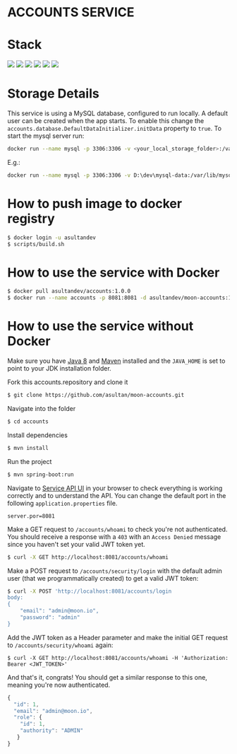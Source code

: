 # ACCOUNTS SERVICE 

# Stack

![](https://img.shields.io/badge/java_11-✓-blue.svg)
![](https://img.shields.io/badge/spring_boot-✓-blue.svg)
![](https://img.shields.io/badge/spring_security-✓-blue.svg)
![](https://img.shields.io/badge/mysql-✓-blue.svg)
![](https://img.shields.io/badge/jwt-✓-blue.svg)
![](https://img.shields.io/badge/swagger_2-✓-blue.svg)

# Storage Details
This service is using a MySQL database, configured to run locally. A default user can be created when the app starts. 
To enable this change the `accounts.database.DefaultDataInitializer.initData` property to `true`.
To start the mysql server run:
```sh
docker run --name mysql -p 3306:3306 -v <your_local_storage_folder>:/var/lib/mysql -e MYSQL_ALLOW_EMPTY_PASSWORD=1 -d mysql
```
E.g.:
```sh
docker run --name mysql -p 3306:3306 -v D:\dev\mysql-data:/var/lib/mysql -e MYSQL_ALLOW_EMPTY_PASSWORD=1 -d mysql
```

# How to push image to docker registry

```sh
$ docker login -u asultandev
$ scripts/build.sh
```

# How to use the service with Docker

```sh
$ docker pull asultandev/accounts:1.0.0
$ docker run --name accounts -p 8081:8081 -d asultandev/moon-accounts:1.0.0
```

# How to use the service without Docker

Make sure you have [Java 8](https://www.java.com/download/) and [Maven](https://maven.apache.org) installed and the `JAVA_HOME` is set to point to your JDK
 installation folder.

Fork this accounts.repository and clone it
```sh
$ git clone https://github.com/asultan/moon-accounts.git
```

Navigate into the folder  
```sh
$ cd accounts
```

Install dependencies
```sh
$ mvn install
```

Run the project
```sh
$ mvn spring-boot:run
```

Navigate to [Service API UI](http://localhost:8081/accounts) in your browser to check everything is working correctly and to understand the API. You can
 change the default port in the following `application.properties` file.
```
server.por=8081
```

Make a GET request to `/accounts/whoami` to check you're not authenticated. You should receive a response with a `403` with an `Access Denied` message since
 you haven't set your valid JWT token yet.
```sh
$ curl -X GET http://localhost:8081/accounts/whoami
```

Make a POST request to `/accounts/security/login` with the default admin user (that we programmatically created) to get a valid JWT token:
```sh
$ curl -X POST 'http://localhost:8081/accounts/login
body: 
{
    "email": "admin@moon.io",
    "password": "admin"
}

```

Add the JWT token as a Header parameter and make the initial GET request to `/accounts/security/whoami` again:
```
$ curl -X GET http://localhost:8081/accounts/whoami -H 'Authorization: Bearer <JWT_TOKEN>'
```

And that's it, congrats! You should get a similar response to this one, meaning you're now authenticated.
```javascript
{
  "id": 1,
  "email": "admin@moon.io",
  "role": {
    "id": 1,
    "authority": "ADMIN"    
   }
}
```